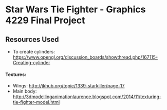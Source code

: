 Star Wars Tie Fighter - Graphics 4229 Final Project 
============


## Resources Used

- To create cylinders: https://www.opengl.org/discussion_boards/showthread.php/167115-Creating-cylinder

#### Textures:
- Wings: http://jkhub.org/topic/1339-starkiller/page-17
- Main body: http://3dmodellinganimationlaurence.blogspot.com/2014/11/texturing-tie-fighter-model.html


